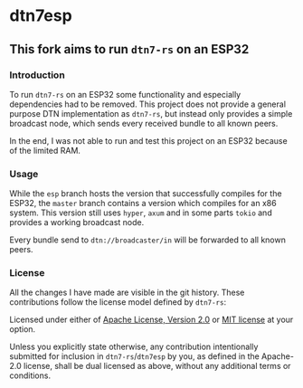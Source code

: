 # dtn7esp

## This fork aims to run `dtn7-rs` on an ESP32

### Introduction

To run `dtn7-rs` on an ESP32 some functionality and especially dependencies had to be removed. This project does not
provide a general purpose DTN implementation as `dtn7-rs`, but instead only provides a simple broadcast node, which
sends every received bundle to all known peers.

In the end, I was not able to run and test this project on an ESP32 because of the limited RAM.


### Usage

While the `esp` branch hosts the version that successfully compiles for the ESP32, the `master` branch contains a
version which compiles for an x86 system. This version still uses `hyper`, `axum` and in some parts `tokio` and provides
a working broadcast node.

Every bundle send to `dtn://broadcaster/in` will be forwarded to all known peers.


### License

All the changes I have made are visible in the git history. These contributions follow the license model defined
by `dtn7-rs`:

Licensed under either of <a href="LICENSE-APACHE">Apache License, Version 2.0</a> or <a href="LICENSE-MIT">MIT
license</a> at your option.

Unless you explicitly state otherwise, any contribution intentionally submitted for inclusion in `dtn7-rs`/`dtn7esp` by
you, as defined in the Apache-2.0 license, shall be dual licensed as above, without any additional terms or conditions.
